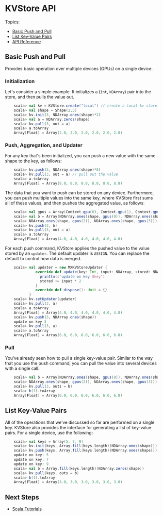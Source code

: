 # KVStore API

Topics:
* [Basic Push and Pull](#basic-push-and-pull)
* [List Key-Value Pairs](#list-key-value-pairs)
* [API Reference](http://mxnet.io/api/scala/docs/index.html#org.apache.mxnet.KVStore)


## Basic Push and Pull

Provides basic operation over multiple devices (GPUs) on a single device.

### Initialization

Let's consider a simple example. It initializes
a (`int`, `NDArray`) pair into the store, and then pulls the value out.

```scala
    scala> val kv = KVStore.create("local") // create a local kv store.
    scala> val shape = Shape(2,3)
    scala> kv.init(3, NDArray.ones(shape)*2)
    scala> val a = NDArray.zeros(shape)
    scala> kv.pull(3, out = a)
    scala> a.toArray
    Array[Float] = Array(2.0, 2.0, 2.0, 2.0, 2.0, 2.0)
```

### Push, Aggregation, and Updater

For any key that's been initialized, you can push a new value with the same shape to the key, as follows:

```scala
    scala> kv.push(3, NDArray.ones(shape)*8)
    scala> kv.pull(3, out = a) // pull out the value
    scala> a.toArray
    Array[Float] = Array(8.0, 8.0, 8.0, 8.0, 8.0, 8.0)
```

The data that you want to push can be stored on any device. Furthermore, you can push multiple
values into the same key, where KVStore first sums all of these
values, and then pushes the aggregated value, as follows:

```scala
    scala> val gpus = Array(Context.gpu(0), Context.gpu(1), Context.gpu(2), Context.gpu(3))
    scala> val b = Array(NDArray.ones(shape, gpus(0)), NDArray.ones(shape, gpus(1)), \
    scala> NDArray.ones(shape, gpus(2)), NDArray.ones(shape, gpus(3)))
    scala> kv.push(3, b)
    scala> kv.pull(3, out = a)
    scala> a.toArray
    Array[Float] = Array(4.0, 4.0, 4.0, 4.0, 4.0, 4.0)
```

For each push command, KVStore applies the pushed value to the value stored by an
`updater`. The default updater is `ASSIGN`. You can replace the default to
control how data is merged.

```scala
    scala> val updater = new MXKVStoreUpdater {
              override def update(key: Int, input: NDArray, stored: NDArray): Unit = {
                println(s"update on key $key")
                stored += input * 2
              }
              override def dispose(): Unit = {}
           }
    scala> kv.setUpdater(updater)
    scala> kv.pull(3, a)
    scala> a.toArray
    Array[Float] = Array(4.0, 4.0, 4.0, 4.0, 4.0, 4.0)
    scala> kv.push(3, NDArray.ones(shape))
    update on key 3
    scala> kv.pull(3, a)
    scala> a.toArray
    Array[Float] = Array(6.0, 6.0, 6.0, 6.0, 6.0, 6.0)
```

### Pull

You've already seen how to pull a single key-value pair. Similar to the way that you use the push command, you can
pull the value into several devices with a single call.

```scala
    scala> val b = Array(NDArray.ones(shape, gpus(0)), NDArray.ones(shape, gpus(1)),\
    scala> NDArray.ones(shape, gpus(2)), NDArray.ones(shape, gpus(3)))
    scala> kv.pull(3, outs = b)
    scala> b(1).toArray
    Array[Float] = Array(6.0, 6.0, 6.0, 6.0, 6.0, 6.0)
```

## List Key-Value Pairs

All of the operations that we've discussed so far are performed on a single key. KVStore also provides
the interface for generating a list of key-value pairs. For a single device, use the following:

```scala
    scala> val keys = Array(5, 7, 9)
    scala> kv.init(keys, Array.fill(keys.length)(NDArray.ones(shape)))
    scala> kv.push(keys, Array.fill(keys.length)(NDArray.ones(shape)))
    update on key: 5
    update on key: 7
    update on key: 9
    scala> val b = Array.fill(keys.length)(NDArray.zeros(shape))
    scala> kv.pull(keys, outs = b)
    scala> b(1).toArray
    Array[Float] = Array(3.0, 3.0, 3.0, 3.0, 3.0, 3.0)
```

## Next Steps
* [Scala Tutorials](http://mxnet.io/tutorials/index.html#Python-Tutorials)
